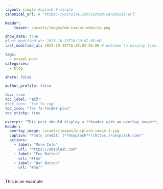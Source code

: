 ```yaml
---
layout: single #splash # single
canonical_url: # "https://yoursite.com/custom-canonical-url"

header:
    teaser: /assets/images/mm-teaser-website.png

show_date: true
#last_modified_at: 2023-10-19T16:20:02-05:00
last_modified_at: 2023-10-19T16:20:02-05:00 # unknown to display time, by George on 2023-10-19

tags:
  - exampl post
categories:
  - blog

share: false

author_profile: false

toc: true
toc_label: "目录"
#toc_icon: "far fa-cog"
toc_icon: "fas fa-folder-plus"
toc_sticky: true

excerpt: "This post should display a **header with an overlay image**, if the theme supports it."
header:
  overlay_image: /assets/images/unsplash-image-1.jpg
  caption: "Photo credit: [**Unsplash**](https://unsplash.com)"
  actions:
    - label: "More Info"
      url: "https://unsplash.com"
    - label: "Foo Button"
      url: "#foo"
    - label: "Bar Button"
      url: "#bar"
---
```


This is an example